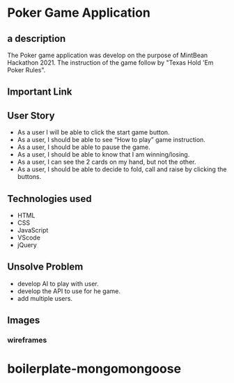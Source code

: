# Poker Game Application

## a description

The Poker game application was develop on the purpose of MintBean Hackathon 2021. The instruction of the game follow by "Texas Hold 'Em Poker Rules".

## Important Link


## User Story
* As a user I will be able to click the start game button.
* As a user, I should be able to see “How to play” game instruction.
* As a user, I should be able to pause the game.
* As a user, I should be able to know that I am winning/losing.
* As a user, I can see the 2 cards on my hand, but not the other.
* As a user, I should be able to decide to fold, call and raise by clicking the buttons.


## Technologies used
* HTML
* CSS
* JavaScript
* VScode
* jQuery

## Unsolve Problem
* develop AI to play with user.
* develop the API to use for he game.
* add multiple users.

## Images

### wireframes
# boilerplate-mongomongoose
